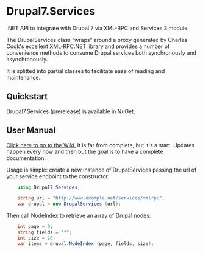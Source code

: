 Drupal7.Services
================

.NET API to integrate with Drupal 7 via XML-RPC and Services 3 module.

The DrupalServices class “wraps” around a proxy generated by Charles Cook's excellent XML-RPC.NET library and provides a number of convenience methods to consume Drupal services both synchronously and asynchronously.

It is splitted into partial classes to facilitate ease of reading and maintenance.

Quickstart
----------

Drupal7.Services (prerelease) is available in NuGet.

User Manual
-----------

[Click here to go to the Wiki.](https://github.com/titobrasolin/Drupal7.Services/wiki)
It is far from complete, but it's a start. Updates happen every now and then but the goal is to have a complete documentation.



Usage is simple: create a new instance of DrupalServices passing the url of your service endpoint to the constructor:
```C#
    using Drupal7.Services;

    string url = "http://www.example.net/services/xmlrpc";
    var drupal = new DrupalServices (url);
```
Then call NodeIndex to retrieve an array of Drupal nodes:
```C#
    int page = 0;
    string fields = "*";
    int size = 20;
    var items = drupal.NodeIndex (page, fields, size);
```
